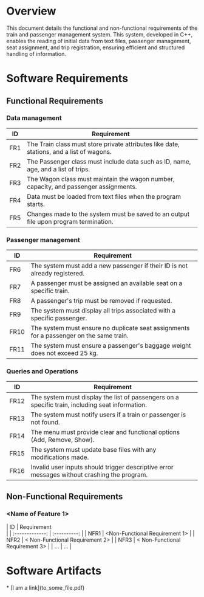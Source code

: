 # Overview
This document details the functional and non-functional requirements of the train and passenger management system. This system, developed in C++, enables the reading of initial data from text files, passenger management, seat assignment, and trip registration, ensuring efficient and structured handling of information.

 # Software Requirements
 <Describe the structure of this section>
 
 ## Functional Requirements
 ### Data management
 | ID | Requirement |
 |----|-------------| 
 |FR1 |The Train class must store private attributes like date, stations, and a list of wagons.| 
 |FR2 |The Passenger class must include data such as ID, name, age, and a list of trips.| 
 |FR3 |The Wagon class must maintain the wagon number, capacity, and passenger assignments.| 
 |FR4 |Data must be loaded from text files when the program starts.|
 |FR5 |Changes made to the system must be saved to an output file upon program termination.|

 ### Passenger management
 | ID | Requirement |
 |----|-------------| 
 |FR6 |The system must add a new passenger if their ID is not already registered.| 
 |FR7 |A passenger must be assigned an available seat on a specific train.| 
 |FR8 |A passenger's trip must be removed if requested.| 
 |FR9 |The system must display all trips associated with a specific passenger.|
 |FR10 |The system must ensure no duplicate seat assignments for a passenger on the same train.|
 |FR11 |The system must ensure a passenger's baggage weight does not exceed 25 kg.|

 ### Queries and Operations
 | ID | Requirement |
 |----|-------------| 
 |FR12 |The system must display the list of passengers on a specific train, including seat information.| 
 |FR13 |The system must notify users if a train or passenger is not found.| 
 |FR14 |The menu must provide clear and functional options (Add, Remove, Show).|
 |FR15 |The system must update base files with any modifications made.|
 |FR16 |Invalid user inputs should trigger descriptive error messages without crashing the program.|
 
## Non-Functional Requirements
 ### <Name of Feature 1> 
| ID  | Requirement     
| 
| :-------------: | :----------: | 
| NFR1 | <Non-Functional Requirement 1> | 
| NFR2 | < Non-Functional Requirement 2> |
 | NFR3 | < Non-Functional Requirement 3> |
 | … | … | 
# Software Artifacts
 <Describe the purpose of this section>
* [I am a link](to_some_file.pdf)
